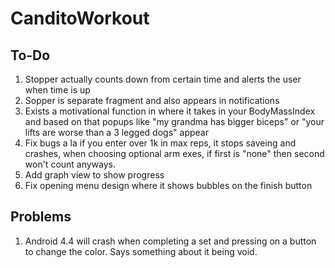 # CanditoWorkout

## To-Do

1. Stopper actually counts down from certain time and alerts the user when time is up
2. Sopper is separate fragment and also appears in notifications
3. Exists a motivational function in where it takes in your BodyMassIndex and based on that popups like "my grandma has bigger biceps" or "your lifts are worse than a 3 legged dogs" appear
4. Fix bugs a la if you enter over 1k in max reps, it stops saveing and crashes, when choosing optional arm exes, if first is "none" then second won't count anyways.
5. Add graph view to show progress
6. Fix opening menu design where it shows bubbles on the finish button

## Problems
1. Android 4.4 will crash when completing a set and pressing on a button to change the color. Says something about it being void.
